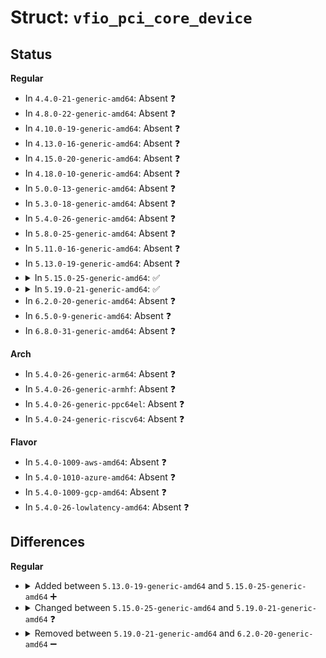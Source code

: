 # Struct: <code>vfio_pci_core_device</code>

## Status
<b>Regular</b>
<ul>
<li>
In <code>4.4.0-21-generic-amd64</code>: Absent ❓
</li>
<li>
In <code>4.8.0-22-generic-amd64</code>: Absent ❓
</li>
<li>
In <code>4.10.0-19-generic-amd64</code>: Absent ❓
</li>
<li>
In <code>4.13.0-16-generic-amd64</code>: Absent ❓
</li>
<li>
In <code>4.15.0-20-generic-amd64</code>: Absent ❓
</li>
<li>
In <code>4.18.0-10-generic-amd64</code>: Absent ❓
</li>
<li>
In <code>5.0.0-13-generic-amd64</code>: Absent ❓
</li>
<li>
In <code>5.3.0-18-generic-amd64</code>: Absent ❓
</li>
<li>
In <code>5.4.0-26-generic-amd64</code>: Absent ❓
</li>
<li>
In <code>5.8.0-25-generic-amd64</code>: Absent ❓
</li>
<li>
In <code>5.11.0-16-generic-amd64</code>: Absent ❓
</li>
<li>
In <code>5.13.0-19-generic-amd64</code>: Absent ❓
</li>
<li>
<details>
<summary>In <code>5.15.0-25-generic-amd64</code>: ✅</summary>

```c
struct vfio_pci_core_device {
    struct vfio_device vdev;
    struct pci_dev * pdev;
    void *[6] barmap;
    bool[6] bar_mmap_supported;
    u8 * pci_config_map;
    u8 * vconfig;
    struct perm_bits * msi_perm;
    spinlock_t irqlock;
    struct mutex igate;
    struct vfio_pci_irq_ctx * ctx;
    int num_ctx;
    int irq_type;
    int num_regions;
    struct vfio_pci_region * region;
    u8 msi_qmax;
    u8 msix_bar;
    u16 msix_size;
    u32 msix_offset;
    u32[7] rbar;
    bool pci_2_3;
    bool virq_disabled;
    bool reset_works;
    bool extended_caps;
    bool bardirty;
    bool has_vga;
    bool needs_reset;
    bool nointx;
    bool needs_pm_restore;
    struct pci_saved_state * pci_saved_state;
    struct pci_saved_state * pm_save;
    int ioeventfds_nr;
    struct eventfd_ctx * err_trigger;
    struct eventfd_ctx * req_trigger;
    struct list_head dummy_resources_list;
    struct mutex ioeventfds_lock;
    struct list_head ioeventfds_list;
    struct vfio_pci_vf_token * vf_token;
    struct notifier_block nb;
    struct mutex vma_lock;
    struct list_head vma_list;
    struct rw_semaphore memory_lock;
}
```
</details>
</li>
<li>
<details>
<summary>In <code>5.19.0-21-generic-amd64</code>: ✅</summary>

```c
struct vfio_pci_core_device {
    struct vfio_device vdev;
    struct pci_dev * pdev;
    void *[6] barmap;
    bool[6] bar_mmap_supported;
    u8 * pci_config_map;
    u8 * vconfig;
    struct perm_bits * msi_perm;
    spinlock_t irqlock;
    struct mutex igate;
    struct vfio_pci_irq_ctx * ctx;
    int num_ctx;
    int irq_type;
    int num_regions;
    struct vfio_pci_region * region;
    u8 msi_qmax;
    u8 msix_bar;
    u16 msix_size;
    u32 msix_offset;
    u32[7] rbar;
    bool pci_2_3;
    bool virq_disabled;
    bool reset_works;
    bool extended_caps;
    bool bardirty;
    bool has_vga;
    bool needs_reset;
    bool nointx;
    bool needs_pm_restore;
    struct pci_saved_state * pci_saved_state;
    struct pci_saved_state * pm_save;
    int ioeventfds_nr;
    struct eventfd_ctx * err_trigger;
    struct eventfd_ctx * req_trigger;
    struct list_head dummy_resources_list;
    struct mutex ioeventfds_lock;
    struct list_head ioeventfds_list;
    struct vfio_pci_vf_token * vf_token;
    struct list_head sriov_pfs_item;
    struct vfio_pci_core_device * sriov_pf_core_dev;
    struct notifier_block nb;
    struct mutex vma_lock;
    struct list_head vma_list;
    struct rw_semaphore memory_lock;
}
```
</details>
</li>
<li>
In <code>6.2.0-20-generic-amd64</code>: Absent ❓
</li>
<li>
In <code>6.5.0-9-generic-amd64</code>: Absent ❓
</li>
<li>
In <code>6.8.0-31-generic-amd64</code>: Absent ❓
</li>
</ul>
<b>Arch</b>
<ul>
<li>
In <code>5.4.0-26-generic-arm64</code>: Absent ❓
</li>
<li>
In <code>5.4.0-26-generic-armhf</code>: Absent ❓
</li>
<li>
In <code>5.4.0-26-generic-ppc64el</code>: Absent ❓
</li>
<li>
In <code>5.4.0-24-generic-riscv64</code>: Absent ❓
</li>
</ul>
<b>Flavor</b>
<ul>
<li>
In <code>5.4.0-1009-aws-amd64</code>: Absent ❓
</li>
<li>
In <code>5.4.0-1010-azure-amd64</code>: Absent ❓
</li>
<li>
In <code>5.4.0-1009-gcp-amd64</code>: Absent ❓
</li>
<li>
In <code>5.4.0-26-lowlatency-amd64</code>: Absent ❓
</li>
</ul>

## Differences
<b>Regular</b>
<ul>
<li>
<details>
<summary>Added between <code>5.13.0-19-generic-amd64</code> and <code>5.15.0-25-generic-amd64</code> ➕</summary>

```c
struct vfio_pci_core_device {
    struct vfio_device vdev;
    struct pci_dev * pdev;
    void *[6] barmap;
    bool[6] bar_mmap_supported;
    u8 * pci_config_map;
    u8 * vconfig;
    struct perm_bits * msi_perm;
    spinlock_t irqlock;
    struct mutex igate;
    struct vfio_pci_irq_ctx * ctx;
    int num_ctx;
    int irq_type;
    int num_regions;
    struct vfio_pci_region * region;
    u8 msi_qmax;
    u8 msix_bar;
    u16 msix_size;
    u32 msix_offset;
    u32[7] rbar;
    bool pci_2_3;
    bool virq_disabled;
    bool reset_works;
    bool extended_caps;
    bool bardirty;
    bool has_vga;
    bool needs_reset;
    bool nointx;
    bool needs_pm_restore;
    struct pci_saved_state * pci_saved_state;
    struct pci_saved_state * pm_save;
    int ioeventfds_nr;
    struct eventfd_ctx * err_trigger;
    struct eventfd_ctx * req_trigger;
    struct list_head dummy_resources_list;
    struct mutex ioeventfds_lock;
    struct list_head ioeventfds_list;
    struct vfio_pci_vf_token * vf_token;
    struct notifier_block nb;
    struct mutex vma_lock;
    struct list_head vma_list;
    struct rw_semaphore memory_lock;
}
```
</details>
</li>
<li>
<details>
<summary>Changed between <code>5.15.0-25-generic-amd64</code> and <code>5.19.0-21-generic-amd64</code> ❓</summary>
<ul>
<li>
<b>Field added. </b>
<code>struct list_head sriov_pfs_item</code>
</li>
<li>
<b>Field added. </b>
<code>struct vfio_pci_core_device * sriov_pf_core_dev</code>
</li>
</ul>
</details>
</li>
<li>
<details>
<summary>Removed between <code>5.19.0-21-generic-amd64</code> and <code>6.2.0-20-generic-amd64</code> ➖</summary>

```c
struct vfio_pci_core_device {
    struct vfio_device vdev;
    struct pci_dev * pdev;
    void *[6] barmap;
    bool[6] bar_mmap_supported;
    u8 * pci_config_map;
    u8 * vconfig;
    struct perm_bits * msi_perm;
    spinlock_t irqlock;
    struct mutex igate;
    struct vfio_pci_irq_ctx * ctx;
    int num_ctx;
    int irq_type;
    int num_regions;
    struct vfio_pci_region * region;
    u8 msi_qmax;
    u8 msix_bar;
    u16 msix_size;
    u32 msix_offset;
    u32[7] rbar;
    bool pci_2_3;
    bool virq_disabled;
    bool reset_works;
    bool extended_caps;
    bool bardirty;
    bool has_vga;
    bool needs_reset;
    bool nointx;
    bool needs_pm_restore;
    struct pci_saved_state * pci_saved_state;
    struct pci_saved_state * pm_save;
    int ioeventfds_nr;
    struct eventfd_ctx * err_trigger;
    struct eventfd_ctx * req_trigger;
    struct list_head dummy_resources_list;
    struct mutex ioeventfds_lock;
    struct list_head ioeventfds_list;
    struct vfio_pci_vf_token * vf_token;
    struct list_head sriov_pfs_item;
    struct vfio_pci_core_device * sriov_pf_core_dev;
    struct notifier_block nb;
    struct mutex vma_lock;
    struct list_head vma_list;
    struct rw_semaphore memory_lock;
}
```
</details>
</li>
</ul>

